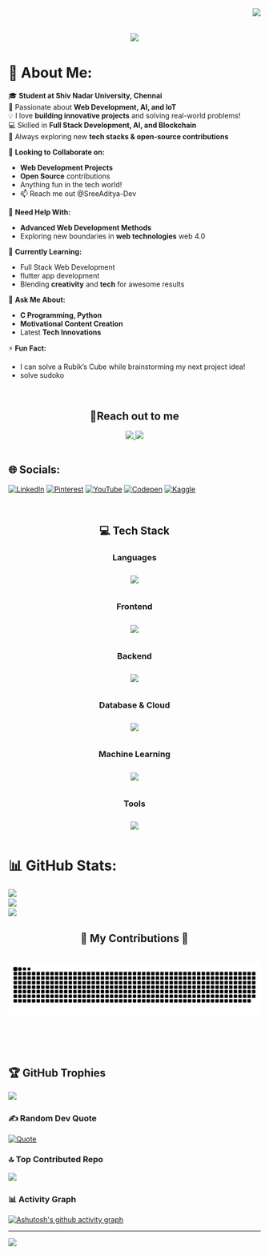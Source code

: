 <img align="right" src="https://visitor-badge.laobi.icu/badge?page_id=SreeAditya-Dev" />

<h1 align="center">
  <img src="https://readme-typing-svg.herokuapp.com?font=Viga&size=40&center=true&vCenter=true&pause=1000&color=F7F400&width=500&height=80&lines=Hi+Everyone+!%F0%9F%91%8B;I'm+Sree+Aditya+Velmurugan" />
</h1>

# 🌟 About Me:

🎓 **Student at Shiv Nadar University, Chennai**  
🚀 Passionate about **Web Development, AI, and IoT**  
💡 I love **building innovative projects** and solving real-world problems!  
💻 Skilled in **Full Stack Development, AI, and Blockchain**  
🎯 Always exploring new **tech stacks & open-source contributions**

👯 **Looking to Collaborate on:**
- **Web Development Projects**
- **Open Source** contributions
- Anything fun in the tech world!
- 📫 Reach me out @SreeAditya-Dev

🤝 **Need Help With:**
- **Advanced Web Development Methods**
- Exploring new boundaries in **web technologies** web 4.0

🌱 **Currently Learning:**
- Full Stack Web Development
- flutter app development
- Blending **creativity** and **tech** for awesome results

💬 **Ask Me About:**
- **C Programming, Python**
- **Motivational Content Creation**
- Latest **Tech Innovations**

⚡ **Fun Fact:**
- I can solve a Rubik’s Cube while brainstorming my next project idea!
- solve sudoko

<br>

<h2 align="center"> 📧Reach out to me</h2>
<div align="center"> 
  <a href="mailto:sreeaditya24110041@snuchennai.edu.in">
    <img src="https://img.shields.io/badge/Gmail-333333?style=for-the-badge&logo=gmail&logoColor=red" />
  </a>
  <a href="https://hgg.pythonanywhere.com/" target="_blank">
     <img src="https://img.shields.io/badge/Portfolio-FF5722?style=for-the-badge&logo=todoist&logoColor=white" target="_blank" /> <!-- sqlite, safari, google-chrome are other good icon options -->
  </a>
</div>
<br>

## 🌐 Socials:
[![LinkedIn](https://img.shields.io/badge/LinkedIn-%230077B5.svg?style=for-the-badge&logo=linkedin&logoColor=white)](https://linkedin.com/in/v-sree-aditya) 
[![Pinterest](https://img.shields.io/badge/Pinterest-%23E60023.svg?style=for-the-badge&logo=Pinterest&logoColor=white)](https://pinterest.com/adityavelmurugan) 
[![YouTube](https://img.shields.io/badge/YouTube-%23FF0000.svg?style=for-the-badge&logo=YouTube&logoColor=white)](https://youtube.com/@CreativeScript7421) 
[![Codepen](https://img.shields.io/badge/Codepen-000000?style=for-the-badge&logo=codepen&logoColor=white)](https://codepen.io/Developer_Sree) 
[![Kaggle](https://img.shields.io/badge/Kaggle-20BEFF?style=for-the-badge&logo=Kaggle&logoColor=white)](https://www.kaggle.com/quantumminds06) 

<br>

<h2 align="center">💻 Tech Stack</h2>

<div align="center">
  <h3>Languages</h3>
  <img src="https://skillicons.dev/icons?i=c,cpp,python,javascript,dart,powershell" style="margin: 10px;" />
  
  <h3>Frontend</h3>
  <img src="https://skillicons.dev/icons?i=html,css,tailwind,react,angular,nextjs,flutter" style="margin: 10px;" />
  
  <h3>Backend</h3>
  <img src="https://skillicons.dev/icons?i=nodejs,express,nestjs,django,flask" style="margin: 10px;" />
  
  <h3>Database & Cloud</h3>
  <img src="https://skillicons.dev/icons?i=postgres,mysql,mongodb,supabase,firebase,prisma,azure,vercel" style="margin: 10px;" />
  
  <h3>Machine Learning</h3>
  <img src="https://skillicons.dev/icons?i=pytorch,tensorflow" style="margin: 10px;" />
  
  <h3>Tools</h3>
  <img src="https://skillicons.dev/icons?i=git,github,linux,figma,githubactions" style="margin: 10px;" />
</div>

# 📊 GitHub Stats:
![](https://github-readme-stats.vercel.app/api?username=SreeAditya-Dev&theme=radical&hide_border=false&include_all_commits=true&count_private=true)<br/>
![](https://github-readme-streak-stats.herokuapp.com/?user=SreeAditya-Dev&theme=radical&hide_border=false)<br/>
![](https://github-readme-stats.vercel.app/api/top-langs/?username=SreeAditya-Dev&theme=radical&hide_border=false&include_all_commits=true&count_private=true&layout=compact)



<div align="center">
  <h2>🐍 My Contributions 🐍</h2>
  <br>
  <img alt="snake eating my contributions" src="https://raw.githubusercontent.com/salesp07/salesp07/output/github-contribution-grid-snake.svg" />
  
  <br/><br/><br/>
</div>

## 🏆 GitHub Trophies
![](https://github-profile-trophy.vercel.app/?username=SreeAditya-Dev&theme=radical&no-frame=false&no-bg=true&margin-w=4)

### ✍️ Random Dev Quote
[![Quote](https://quotes-github-readme.vercel.app/api?quote=A%20smooth%20sea%20never%20made%20a%20skilled%20sailor.&type=horizontal&theme=tokyonight)](https://quotes-github-readme.vercel.app)


### 🔝 Top Contributed Repo
![](https://github-contributor-stats.vercel.app/api?username=SreeAditya-Dev&limit=5&theme=dark&combine_all_yearly_contributions=true)

### 📊 Activity Graph
[![Ashutosh's github activity graph](https://github-readme-activity-graph.vercel.app/graph?username=SreeAditya-Dev&bg_color=f0d6f5&color=000000&line=ff0059&point=000000&area=true&hide_border=true)](https://github.com/ashutosh00710/github-readme-activity-graph)

---
[![](https://visitcount.itsvg.in/api?id=SreeAditya-Dev&icon=2&color=5)](https://visitcount.itsvg.in)

<!-- Proudly created with GPRM ( https://gprm.itsvg.in ) -->
